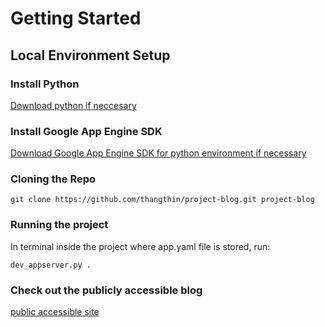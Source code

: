 # Getting Started
## Local Environment Setup
### Install Python
[Download python if neccesary](https://www.python.org/downloads/)
### Install Google App Engine SDK
[Download Google App Engine SDK for python environment if necessary](https://cloud.google.com/appengine/downloads#Google_App_Engine_SDK_for_Python)

### Cloning the Repo
`git clone https://github.com/thangthin/project-blog.git project-blog`


### Running the project
In terminal inside the project where app.yaml file is stored, run:

`dev_appserver.py .`

### Check out the publicly accessible blog
[public accessible site](https://first-thangs-first.appspot.com/blog/signup)